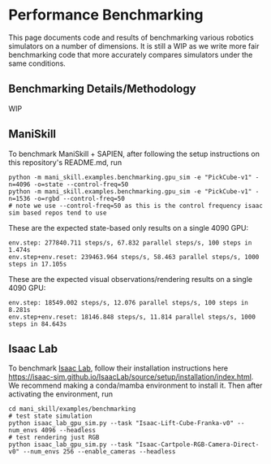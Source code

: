 # Performance Benchmarking

This page documents code and results of benchmarking various robotics simulators on a number of dimensions. It is still a WIP as we write more fair benchmarking code that more accurately compares simulators under the same conditions.

## Benchmarking Details/Methodology
WIP


## ManiSkill

To benchmark ManiSkill + SAPIEN, after following the setup instructions on this repository's README.md, run

```
python -m mani_skill.examples.benchmarking.gpu_sim -e "PickCube-v1" -n=4096 -o=state --control-freq=50
python -m mani_skill.examples.benchmarking.gpu_sim -e "PickCube-v1" -n=1536 -o=rgbd --control-freq=50
# note we use --control-freq=50 as this is the control frequency isaac sim based repos tend to use
```

These are the expected state-based only results on a single 4090 GPU:
```
env.step: 277840.711 steps/s, 67.832 parallel steps/s, 100 steps in 1.474s
env.step+env.reset: 239463.964 steps/s, 58.463 parallel steps/s, 1000 steps in 17.105s
```

These are the expected visual observations/rendering results on a single 4090 GPU:
```
env.step: 18549.002 steps/s, 12.076 parallel steps/s, 100 steps in 8.281s
env.step+env.reset: 18146.848 steps/s, 11.814 parallel steps/s, 1000 steps in 84.643s
```


## Isaac Lab

To benchmark [Isaac Lab](https://github.com/isaac-sim/IsaacLab), follow their installation instructions here https://isaac-sim.github.io/IsaacLab/source/setup/installation/index.html. We recommend making a conda/mamba environment to install it. Then after activating the environment, run

```
cd mani_skill/examples/benchmarking
# test state simulation
python isaac_lab_gpu_sim.py --task "Isaac-Lift-Cube-Franka-v0" --num_envs 4096 --headless
# test rendering just RGB
python isaac_lab_gpu_sim.py --task "Isaac-Cartpole-RGB-Camera-Direct-v0" --num_envs 256 --enable_cameras --headless
```
